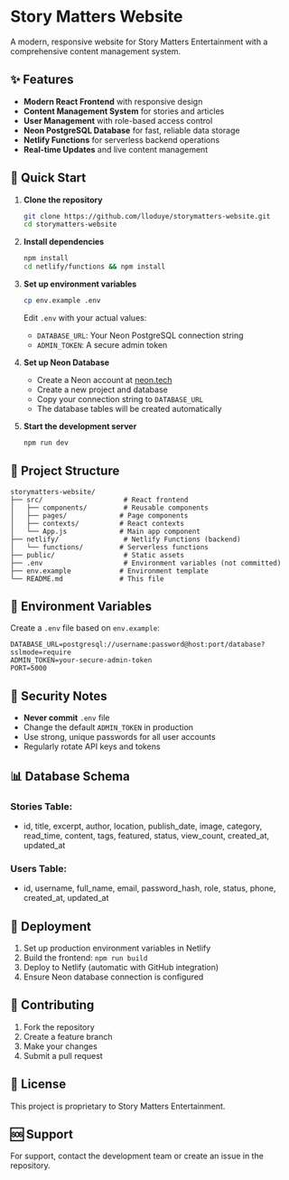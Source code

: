 # Story Matters Website

A modern, responsive website for Story Matters Entertainment with a comprehensive content management system.

## ✨ Features

- **Modern React Frontend** with responsive design
- **Content Management System** for stories and articles
- **User Management** with role-based access control
- **Neon PostgreSQL Database** for fast, reliable data storage
- **Netlify Functions** for serverless backend operations
- **Real-time Updates** and live content management

## 🚀 Quick Start

1. **Clone the repository**

   ```bash
   git clone https://github.com/lloduye/storymatters-website.git
   cd storymatters-website
   ```

2. **Install dependencies**

   ```bash
   npm install
   cd netlify/functions && npm install
   ```

3. **Set up environment variables**

   ```bash
   cp env.example .env
   ```

   Edit `.env` with your actual values:

   - `DATABASE_URL`: Your Neon PostgreSQL connection string
   - `ADMIN_TOKEN`: A secure admin token

4. **Set up Neon Database**

   - Create a Neon account at [neon.tech](https://neon.tech)
   - Create a new project and database
   - Copy your connection string to `DATABASE_URL`
   - The database tables will be created automatically

5. **Start the development server**
   ```bash
   npm run dev
   ```

## 📁 Project Structure

```
storymatters-website/
├── src/                    # React frontend
│   ├── components/         # Reusable components
│   ├── pages/             # Page components
│   ├── contexts/          # React contexts
│   └── App.js             # Main app component
├── netlify/                # Netlify Functions (backend)
│   └── functions/         # Serverless functions
├── public/                 # Static assets
├── .env                    # Environment variables (not committed)
├── env.example            # Environment template
└── README.md              # This file
```

## 🔐 Environment Variables

Create a `.env` file based on `env.example`:

```env
DATABASE_URL=postgresql://username:password@host:port/database?sslmode=require
ADMIN_TOKEN=your-secure-admin-token
PORT=5000
```

## 🚨 Security Notes

- **Never commit** `.env` file
- Change the default `ADMIN_TOKEN` in production
- Use strong, unique passwords for all user accounts
- Regularly rotate API keys and tokens

## 📊 Database Schema

### Stories Table:

- id, title, excerpt, author, location, publish_date, image, category, read_time, content, tags, featured, status, view_count, created_at, updated_at

### Users Table:

- id, username, full_name, email, password_hash, role, status, phone, created_at, updated_at

## 🚀 Deployment

1. Set up production environment variables in Netlify
2. Build the frontend: `npm run build`
3. Deploy to Netlify (automatic with GitHub integration)
4. Ensure Neon database connection is configured

## 🤝 Contributing

1. Fork the repository
2. Create a feature branch
3. Make your changes
4. Submit a pull request

## 📄 License

This project is proprietary to Story Matters Entertainment.

## 🆘 Support

For support, contact the development team or create an issue in the repository.
